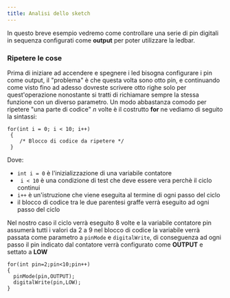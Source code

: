 ```yaml
---
title: Analisi dello sketch
---
```


In questo breve esempio vedremo come controllare una serie di pin digitali in sequenza configurati come __output__ per poter utilizzare la ledbar.

### Ripetere le cose

Prima di iniziare ad accendere e spegnere i led bisogna configurare i pin come output, il "problema" è che questa volta sono otto pin, e continuando come visto fino ad adesso dovreste scrivere otto righe solo per quest'operazione nonostante si tratti di richiamare sempre la stessa funzione con un diverso parametro.
Un modo abbastanza comodo per ripetere "una parte di codice" *n* volte è il costrutto __for__ ne vediamo di seguito la sintassi:

    for(int i = 0; i < 10; i++)
     {
        /* Blocco di codice da ripetere */
     }

Dove:

  * `int i = 0` è l'inizializzazione di una variabile contatore
  * ` i < 10` è una condizione di test che deve essere vera perchè il ciclo continui
  * `i++` è un'istruzione che viene eseguita al termine di ogni passo del ciclo
  * il blocco di codice tra le due parentesi graffe verrà eseguito ad ogni passo del ciclo

Nel nostro caso il ciclo verrà eseguito 8 volte e la variabile contatore pin assumerà tutti i valori da 2 a 9
nel blocco di codice la variabile verrà passata come parametro a `pinMode` e `digitalWrite`, di conseguenza ad
ogni passo il pin indicato dal contatore verrà configurato come __OUTPUT__ e settato a __LOW__

    for(int pin=2;pin<10;pin++)
    {
      pinMode(pin,OUTPUT);
      digitalWrite(pin,LOW);
    }